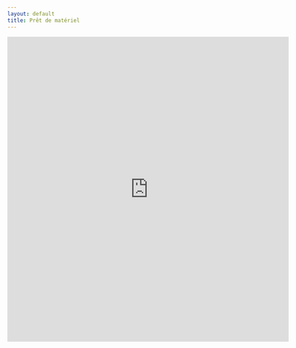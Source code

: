 ```yaml
---
layout: default
title: Prêt de matériel
---
```


<iframe
src="https://docs.google.com/forms/d/13swPhiwH_YwL2UFvGaho09cC_uhxF4ZgP57ZgVGOxus/viewform?embedded=true"
    width="640" height="694" frameborder="0" marginheight="0" marginwidth="0">
        Loading...
</iframe>
